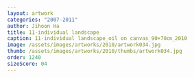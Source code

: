 ```yaml
---
layout: artwork
categories: "2007-2011"
author: Jihoon Ha
title: 11-individual landscape
caption: 11-individual landscape_oil on canvas_90×70㎝_2010
image: /assets/images/artworks/2010/artwork034.jpg
thumb: /assets/images/artworks/2010/thumbs/artwork034.jpg
order: 1240
sizeScore: 04
---
```

